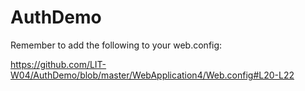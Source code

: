 # AuthDemo

Remember to add the following to your web.config:

https://github.com/LIT-W04/AuthDemo/blob/master/WebApplication4/Web.config#L20-L22
